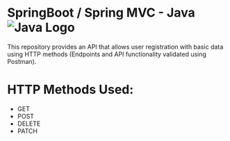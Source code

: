 # SpringBoot / Spring MVC - Java ![Java Logo](https://www.vectorlogo.zone/logos/java/java-icon.svg)

This repository provides an API that allows user registration with basic data using HTTP methods (Endpoints and API functionality validated using Postman).

# HTTP Methods Used:

* GET
* POST
* DELETE
* PATCH
